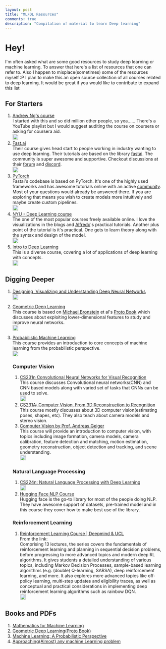 ```yaml
---
layout: post
title: "ML/DL Resources"
comments: true
description: "Compilation of material to learn Deep learning"
---
```


# Hey!
I'm often asked what are some good resources to study deep learning or machine learning. To answer that here's a list of resources that one can refer to. Also I happen to misplace(sometimes) some of the resources myself :P
I plan to make this an open source collection of all courses related to deep learning. It would be great if you would like to contribute to expand this list

## For Starters
1. [Andrew Ng's course](https://www.coursera.org/learn/machine-learning)   
	I started with this and so did million other people, so yea...... 
	There's a YouTube playlist but I would suggest auditing the course on coursera or asking for coursera aid.  
	[<img style="width: 18px; height: 18px;" src = "https://www.freepnglogos.com/uploads/video-youtube-icon-27.png">](https://youtube.com/playlist?list=PLLssT5z_DsK-h9vYZkQkYNWcItqhlRJLN)
2. [Fast.ai](https://course.fast.ai/)  
	Their course gives head start to people working in industry wanting to use deep learning. Their tutorials are based on the library [fastai](https://docs.fast.ai/). The community is super awesome and supportive. Checkout discussions at their [forum](https://forums.fast.ai/) and [discord](https://discord.gg/gJCzcJAg).  
	[<img style="width: 18px; height: 18px;" src = "https://www.freepnglogos.com/uploads/video-youtube-icon-27.png">](https://youtube.com/playlist?list=PLfYUBJiXbdtRL3FMB3GoWHRI8ieU6FhfM)
3. [PyTorch](https://pytorch.org/get-started/locally/)  
	Fastai's codebase is based on PyTorch. It's one of the highly used frameworks and has awesome tutorials online with an active [community](https://discuss.pytorch.org/).
	Most of your questions would already be answered there. If you are exploring that means you wish to create models more intuitively and maybe create custom pipelines.  
	[<img style="width: 18px; height: 18px;" src = "https://www.freepnglogos.com/uploads/video-youtube-icon-27.png">](https://youtube.com/playlist?list=PL_lsbAsL_o2CTlGHgMxNrKhzP97BaG9ZN)
4. [NYU - Deep Learning course](https://atcold.github.io/NYU-DLSP21/)  
	The one of the most popular courses freely available online. I love the visualizations in the blogs and [Alfredo](https://atcold.github.io/)'s practical tutorials. Another plus point of the tutorial is it's practical. One gets to learn theory along with the syntax and design of the model.  
	[<img style="width: 18px; height: 18px;" src = "https://www.freepnglogos.com/uploads/video-youtube-icon-27.png">](https://youtube.com/playlist?list=PLLHTzKZzVU9eaEyErdV26ikyolxOsz6mq)
5. [Intro to Deep Learning](http://introtodeeplearning.com/)  
	This is a diverse course, covering a lot of applications of deep learning with concepts.  
	[<img style="width: 18px; height: 18px;" src = "https://www.freepnglogos.com/uploads/video-youtube-icon-27.png">](https://youtube.com/playlist?list=PLtBw6njQRU-rwp5__7C0oIVt26ZgjG9NI)

## Digging Deeper
1. [Designing, Visualizing and Understanding Deep Neural Networks](https://cs182sp21.github.io/)  
	[<img style="width: 18px; height: 18px;" src = "https://www.freepnglogos.com/uploads/video-youtube-icon-27.png">](https://youtube.com/playlist?list=PL_iWQOsE6TfVmKkQHucjPAoRtIJYt8a5A)
2. [Geometric Deep Learning](https://geometricdeeplearning.com/lectures/)  
	This course is based on [Michael Bronstein](https://www.imperial.ac.uk/people/m.bronstein) et al's [Proto Book]((https://arxiv.org/abs/2104.13478)) which discusses about exploiting lower-dimensional features to study and improve neural networks.  
	[<img style="width: 18px; height: 18px;" src = "https://www.freepnglogos.com/uploads/video-youtube-icon-27.png">](https://youtube.com/playlist?list=PLn2-dEmQeTfQ8YVuHBOvAhUlnIPYxkeu3)
	
3. [Probabilistic Machine Learning](https://uni-tuebingen.de/fakultaeten/mathematisch-naturwissenschaftliche-fakultaet/fachbereiche/informatik/lehrstuehle/methoden-des-maschinellen-lernens/lehre/probabilistic-machine-learning/)  
	This course provides an introduction to core concepts of machine learning from the probabilistic perspective.  
	[<img style="width: 18px; height: 18px;" src = "https://www.freepnglogos.com/uploads/video-youtube-icon-27.png">](https://www.youtube.com/playlist?list=PL05umP7R6ij1tHaOFY96m5uX3J21a6yNd)  
	### Computer Vision
	1. [CS231n Convolutional Neural Networks for Visual Recognition](https://cs231n.github.io/)  
		This course discusses Convolutional neural networks(CNN) and CNN based models along with varied set of tasks that CNNs can be used to solve.  
		[<img style="width: 18px; height: 18px;" src = "https://www.freepnglogos.com/uploads/video-youtube-icon-27.png">](https://www.youtube.com/playlist?list=PLC1qU-LWwrF64f4QKQT-Vg5Wr4qEE1Zxk)
	2. [CS231A: Computer Vision, From 3D Reconstruction to Recognition](https://web.stanford.edu/class/cs231a/)  
		This course mostly discusses about 3D computer vision(estimating poses, shapes, etc). They also teach about camera models and stereo vision.
	3. [Computer Vision by Prof. Andreas Geiger](https://uni-tuebingen.de/fakultaeten/mathematisch-naturwissenschaftliche-fakultaet/fachbereiche/informatik/lehrstuehle/autonomous-vision/lectures/computer-vision/)  
		This course will provide an introduction to computer vision, with topics including image formation, camera models, camera calibration, feature detection and matching, motion estimation, geometry reconstruction, object detection and tracking, and scene understanding.  
		[<img style="width: 18px; height: 18px;" src = "https://www.freepnglogos.com/uploads/video-youtube-icon-27.png">](https://youtube.com/playlist?list=PL05umP7R6ij35L2MHGzis8AEHz7mg381_)  
	### Natural Language Processing
	1. [CS224n: Natural Language Processing with Deep Learning](http://web.stanford.edu/class/cs224n/)  
		[<img style="width: 18px; height: 18px;" src = "https://www.freepnglogos.com/uploads/video-youtube-icon-27.png">](https://youtube.com/playlist?list=PLoROMvodv4rOSH4v6133s9LFPRHjEmbmJ)
	2. [Hugging Face NLP Course](https://huggingface.co/course/chapter1?fw=pt)  
		Hugging face is the go-to library for most of the people doing NLP. They have awesome support of datasets, pre-trained model and in this course they cover how to make best use of the library.  
	### Reinforcement Learning
	1. [Reinforcement Learning Course | Deepmind & UCL](https://deepmind.com/learning-resources/reinforcement-learning-series-2021)  
		From the link:   
		Comprising 13 lectures, the series covers the fundamentals of reinforcement learning and planning in sequential decision problems, before progressing to more advanced topics and modern deep RL algorithms. It gives students a detailed understanding of various topics, including Markov Decision Processes, sample-based learning algorithms (e.g. (double) Q-learning, SARSA), deep reinforcement learning, and more. It also explores more advanced topics like off-policy learning, multi-step updates and eligibility traces, as well as conceptual and practical considerations in implementing deep reinforcement learning algorithms such as rainbow DQN.  
		[<img style="width: 18px; height: 18px;" src = "https://www.freepnglogos.com/uploads/video-youtube-icon-27.png">](https://youtube.com/playlist?list=PLqYmG7hTraZBKeNJ-JE_eyJHZ7XgBoAyb)
		
		
## Books and PDFs
1. [Mathematics for Machine Learning](https://mml-book.github.io/book/mml-book.pdf)
2. [Geometric Deep Learning(Proto Book)](https://arxiv.org/abs/2104.13478)
3. [Machine Learning: A Probabilistic Perspective](http://noiselab.ucsd.edu/ECE228/Murphy_Machine_Learning.pdf)
4. [Approaching(Almost) any machine Learning problem](https://github.com/abhishekkrthakur/approachingalmost/blob/master/AAAMLP.pdf)

